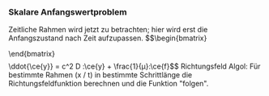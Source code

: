 ### Skalare Anfangswertproblem
Zeitliche Rahmen wird jetzt zu betrachten; hier wird erst die Anfangszustand nach Zeit aufzupassen.
$$\begin{bmatrix}

\end{bmatrix}$$
$$\ddot{\ce{y}} = c^2 D \:\ce{y} + \frac{1}{µ}\:\ce{f}$$
Richtungsfeld
Algol: Für bestimmte Rahmen (x / t) in bestimmte Schrittlänge die Richtungsfeldfunktion berechnen und die Funktion "folgen".

